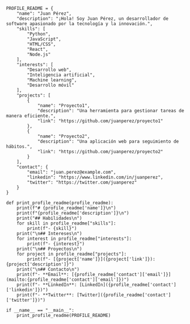 ```
PROFILE_README = {
    "name": "Juan Pérez",
    "description": "¡Hola! Soy Juan Pérez, un desarrollador de software apasionado por la tecnología y la innovación.",
    "skills": [
        "Python",
        "JavaScript",
        "HTML/CSS",
        "React",
        "Node.js"
    ],
    "interests": [
        "Desarrollo web",
        "Inteligencia artificial",
        "Machine learning",
        "Desarrollo móvil"
    ],
    "projects": [
        {
            "name": "Proyecto1",
            "description": "Una herramienta para gestionar tareas de manera eficiente.",
            "link": "https://github.com/juanperez/proyecto1"
        },
        {
            "name": "Proyecto2",
            "description": "Una aplicación web para seguimiento de hábitos.",
            "link": "https://github.com/juanperez/proyecto2"
        }
    ],
    "contact": {
        "email": "juan.perez@example.com",
        "linkedin": "https://www.linkedin.com/in/juanperez",
        "twitter": "https://twitter.com/juanperez"
    }
}

def print_profile_readme(profile_readme):
    print(f"# {profile_readme['name']}\n")
    print(f"{profile_readme['description']}\n")
    print("## Habilidades\n")
    for skill in profile_readme["skills"]:
        print(f"- {skill}")
    print("\n## Intereses\n")
    for interest in profile_readme["interests"]:
        print(f"- {interest}")
    print("\n## Proyectos\n")
    for project in profile_readme["projects"]:
        print(f"- [{project['name']}]({project['link']}): {project['description']}")
    print("\n## Contacto\n")
    print(f"- **Email**: [{profile_readme['contact']['email']}](mailto:{profile_readme['contact']['email']})")
    print(f"- **LinkedIn**: [LinkedIn]({profile_readme['contact']['linkedin']})")
    print(f"- **Twitter**: [Twitter]({profile_readme['contact']['twitter']})")

if __name__ == "__main__":
    print_profile_readme(PROFILE_README)
```



<!--
**gastonkrreds/gastonkrreds** is a ✨ _special_ ✨ repository because its `README.md` (this file) appears on your GitHub profile.

Here are some ideas to get you started:

- 🔭 I’m currently working on ...
- 🌱 I’m currently learning ...
- 👯 I’m looking to collaborate on ...
- 🤔 I’m looking for help with ...
- 💬 Ask me about ...
- 📫 How to reach me: ...
- 😄 Pronouns: ...
- ⚡ Fun fact: ...
-->
